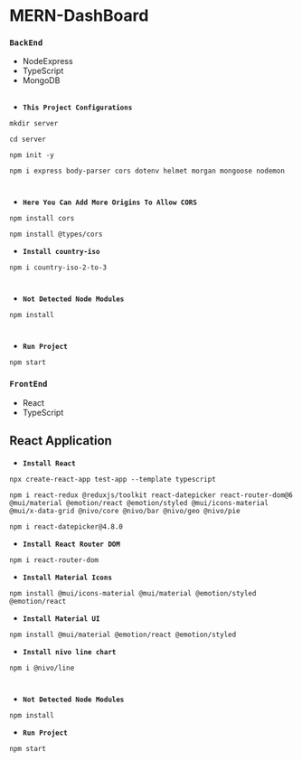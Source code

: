 # MERN-DashBoard

###  `BackEnd`
* NodeExpress
* TypeScript
* MongoDB

##
- **`This Project Configurations`**
```
mkdir server
```
```
cd server
```
```
npm init -y
```
```
npm i express body-parser cors dotenv helmet morgan mongoose nodemon 
```
#  
- **`Here You Can Add More Origins To Allow CORS`**
```
npm install cors
```
```
npm install @types/cors
```

- **`Install country-iso`**
```
npm i country-iso-2-to-3
```

#
- **`Not Detected Node Modules`**
```
npm install
```
#
- **`Run Project`**
```
npm start
```

###  `FrontEnd`
* React
* TypeScript

## React Application

- **`Install React`**
```
npx create-react-app test-app --template typescript
```
```
npm i react-redux @reduxjs/toolkit react-datepicker react-router-dom@6 @mui/material @emotion/react @emotion/styled @mui/icons-material @mui/x-data-grid @nivo/core @nivo/bar @nivo/geo @nivo/pie
```
```
npm i react-datepicker@4.8.0
```

- **`Install React Router DOM`**
```
npm i react-router-dom
```

- **`Install Material Icons`**
```
npm install @mui/icons-material @mui/material @emotion/styled @emotion/react
```

- **`Install Material UI`**
```
npm install @mui/material @emotion/react @emotion/styled
```

- **`Install nivo line chart`**
```
npm i @nivo/line
```

#
- **`Not Detected Node Modules`**
```
npm install
```

- **`Run Project`**
```
npm start
```